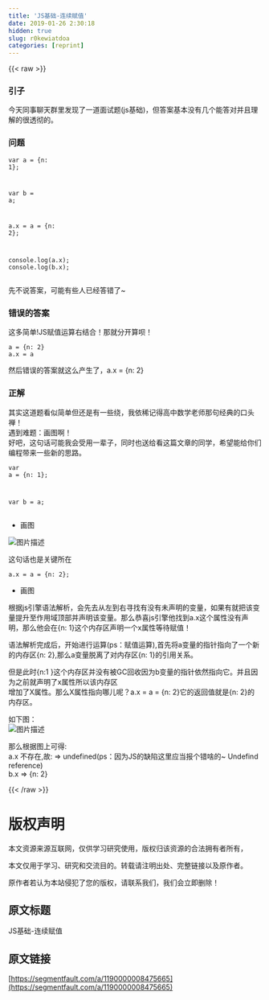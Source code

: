 ```yaml
---
title: 'JS基础-连续赋值' 
date: 2019-01-26 2:30:18
hidden: true
slug: r0kewiatdoa
categories: [reprint]
---
```


{{< raw >}}

                    
<h3 id="articleHeader0">引子</h3>
<p>今天同事聊天群里发现了一道面试题(js基础)，但答案基本没有几个能答对并且理解的很透彻的。</p>
<h3 id="articleHeader1">问题</h3>
<div class="widget-codetool" style="display:none;">
      <div class="widget-codetool--inner">
      <span class="selectCode code-tool" data-toggle="tooltip" data-placement="top" title="" data-original-title="全选"></span>
      <span type="button" class="copyCode code-tool" data-toggle="tooltip" data-placement="top" data-clipboard-text="var a = {n: 1};

var b = a;  

a.x = a = {n: 2};

console.log(a.x);  
console.log(b.x);" title="" data-original-title="复制"></span>
      <span type="button" class="saveToNote code-tool" data-toggle="tooltip" data-placement="top" title="" data-original-title="放进笔记"></span>
      </div>
      </div><pre class="hljs mipsasm"><code>var a = {n: <span class="hljs-number">1</span>}<span class="hljs-comment">;</span>

var <span class="hljs-keyword">b </span>= a<span class="hljs-comment">;  </span>

a.x = a = {n: <span class="hljs-number">2</span>}<span class="hljs-comment">;</span>

console.log(a.x)<span class="hljs-comment">;  </span>
console.log(<span class="hljs-keyword">b.x);</span></code></pre>
<p>先不说答案，可能有些人已经答错了~</p>
<h3 id="articleHeader2">错误的答案</h3>
<p>这多简单!JS赋值运算右结合！那就分开算呗！</p>
<div class="widget-codetool" style="display:none;">
      <div class="widget-codetool--inner">
      <span class="selectCode code-tool" data-toggle="tooltip" data-placement="top" title="" data-original-title="全选"></span>
      <span type="button" class="copyCode code-tool" data-toggle="tooltip" data-placement="top" data-clipboard-text="a = {n: 2}
a.x = a
" title="" data-original-title="复制"></span>
      <span type="button" class="saveToNote code-tool" data-toggle="tooltip" data-placement="top" title="" data-original-title="放进笔记"></span>
      </div>
      </div><pre class="hljs stylus"><code><span class="hljs-selector-tag">a</span> = {n: <span class="hljs-number">2</span>}
<span class="hljs-selector-tag">a</span><span class="hljs-selector-class">.x</span> = <span class="hljs-selector-tag">a</span>
</code></pre>
<p>然后错误的答案就这么产生了，a.x = {n: 2}</p>
<h3 id="articleHeader3">正解</h3>
<p>其实这道题看似简单但还是有一些绕，我依稀记得高中数学老师那句经典的口头禅！<br>遇到难题：画图啊！<br>好吧，这句话可能我会受用一辈子，同时也送给看这篇文章的同学，希望能给你们编程带来一些新的思路。</p>
<div class="widget-codetool" style="display:none;">
      <div class="widget-codetool--inner">
      <span class="selectCode code-tool" data-toggle="tooltip" data-placement="top" title="" data-original-title="全选"></span>
      <span type="button" class="copyCode code-tool" data-toggle="tooltip" data-placement="top" data-clipboard-text="var a = {n: 1};

var b = a; " title="" data-original-title="复制"></span>
      <span type="button" class="saveToNote code-tool" data-toggle="tooltip" data-placement="top" title="" data-original-title="放进笔记"></span>
      </div>
      </div><pre class="hljs ebnf"><code><span class="hljs-attribute">var a</span> = {n: 1};

<span class="hljs-attribute">var b</span> = a; </code></pre>
<ul><li><p>画图</p></li></ul>
<p><span class="img-wrap"><img data-src="/img/bVJI16?w=734&amp;h=325" src="https://static.alili.tech/img/bVJI16?w=734&amp;h=325" alt="图片描述" title="图片描述" style="cursor: pointer; display: inline;"></span></p>
<p>这句话也是关键所在</p>
<div class="widget-codetool" style="display:none;">
      <div class="widget-codetool--inner">
      <span class="selectCode code-tool" data-toggle="tooltip" data-placement="top" title="" data-original-title="全选"></span>
      <span type="button" class="copyCode code-tool" data-toggle="tooltip" data-placement="top" data-clipboard-text="a.x = a = {n: 2};" title="" data-original-title="复制"></span>
      <span type="button" class="saveToNote code-tool" data-toggle="tooltip" data-placement="top" title="" data-original-title="放进笔记"></span>
      </div>
      </div><pre class="hljs nix"><code style="word-break: break-word; white-space: initial;">a.<span class="hljs-attr">x</span> = <span class="hljs-attr">a</span> = {n: <span class="hljs-number">2</span>};</code></pre>
<ul><li><p>画图</p></li></ul>
<p>根据js引擎语法解析，会先去从左到右寻找有没有未声明的变量，如果有就把该变量提升至作用域顶部并声明该变量。那么恭喜js引擎他找到a.x这个属性没有声明，那么他会在{n: 1}这个内存区声明一个x属性等待赋值！</p>
<p>语法解析完成后，开始进行运算(ps：赋值运算),首先将a变量的指针指向了一个新的内存区{n: 2},那么a变量脱离了对内存区{n: 1}的引用关系。</p>
<p>但是此时{n:1 }这个内存区并没有被GC回收因为b变量的指针依然指向它。并且因为之前就声明了x属性所以该内存区<br>增加了X属性。那么X属性指向哪儿呢？a.x = a = {n: 2}它的返回值就是{n: 2}的内存区。</p>
<p>如下图：<br><span class="img-wrap"><img data-src="/img/bVJI3h?w=871&amp;h=501" src="https://static.alili.tech/img/bVJI3h?w=871&amp;h=501" alt="图片描述" title="图片描述" style="cursor: pointer; display: inline;"></span></p>
<p>那么根据图上可得:<br>a.x 不存在,故: =&gt; undefined(ps：因为JS的缺陷这里应当报个错啥的~ Undefind reference)<br>b.x =&gt; {n: 2}</p>

                
{{< /raw >}}

# 版权声明
本文资源来源互联网，仅供学习研究使用，版权归该资源的合法拥有者所有，

本文仅用于学习、研究和交流目的。转载请注明出处、完整链接以及原作者。

原作者若认为本站侵犯了您的版权，请联系我们，我们会立即删除！

## 原文标题
JS基础-连续赋值

## 原文链接
[https://segmentfault.com/a/1190000008475665](https://segmentfault.com/a/1190000008475665)


